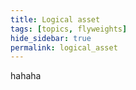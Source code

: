 ```yaml
---
title: Logical asset
tags: [topics, flyweights]
hide_sidebar: true
permalink: logical_asset
---
```


hahaha
